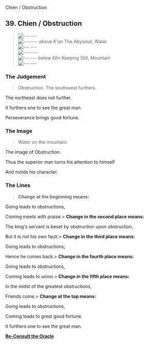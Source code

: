 Chien / Obstruction
## 39. Chien / Obstruction
> ![--- ---](../images/yinU.gif)   
> ![-------](../images/yangU.gif) above _K'an_ The Abysmal, Water  
> ![--- ---](../images/yinU.gif)   
> ![-------](../images/yangU.gif)   
> ![--- ---](../images/yinU.gif) below _Kên_ Keeping Still, Mountain  
> ![--- ---](../images/yinU.gif)
### The Judgement
> Obstruction. The southwest furthers.  
>  The northeast does not further.  
>  It furthers one to see the great man.  
>  Perseverance brings good fortune.
### The Image
> Water on the mountain:  
>  The image of Obstruction.  
>  Thus the superior man turns his attention to himself  
>  And molds his character.
### The Lines
> **Change at the beginning means:**  
>  Going leads to obstructions,  
>  Coming meets with praise.> **Change in the second place means:**  
>  The king's servant is beset by obstruction upon obstruction,  
>  But it is not his own fault.> **Change in the third place means:**  
>  Going leads to obstructions;  
>  Hence he comes back.> **Change in the fourth place means:**  
>  Going leads to obstructions,  
>  Coming leads to union.> **Change in the fifth place means:**  
>  In the midst of the greatest obstructions,  
>  Friends come.> **Change at the top means:**  
>  Going leads to obstructions,  
>  Coming leads to great good fortune.  
>  It furthers one to see the great man.

**[Re-Consult the Oracle](../index.html)**

